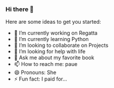 ### Hi there 👋


Here are some ideas to get you started:

- 🔭 I’m currently working on Regatta 
- 🌱 I’m currently learning Python
- 👯 I’m looking to collaborate on Projects
- 🤔 I’m looking for help with life 
- 💬 Ask me about my favorite book
- 📫 How to reach me: paue
- 😄 Pronouns: She
- ⚡ Fun fact: I paid for...
